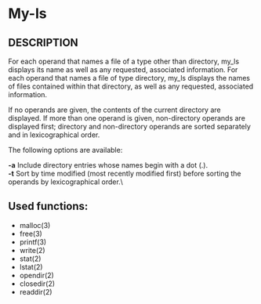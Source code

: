 # My-ls

## DESCRIPTION
For each operand that names a file of a type other than directory, my_ls displays its name as well as any requested, associated information. For each operand that names a file of type directory, my_ls displays the names of files contained within that directory, as well as any requested, associated information.

If no operands are given, the contents of the current directory are displayed. If more than one operand is given, non-directory operands are displayed first; directory and non-directory operands are sorted separately and in lexicographical order.

The following options are available:

**-a** Include directory entries whose names begin with a dot (.).\
**-t** Sort by time modified (most recently modified first) before sorting the operands by lexicographical order.\

## Used functions:
* malloc(3)
* free(3)
* printf(3)
* write(2)
* stat(2)
* lstat(2)
* opendir(2)
* closedir(2)
* readdir(2)
